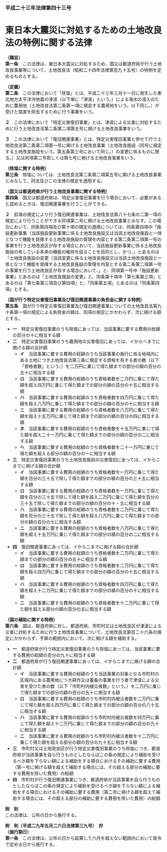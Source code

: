 ### 平成二十三年法律第四十三号  
# 東日本大震災に対処するための土地改良法の特例に関する法律  
  
**（趣旨）**  
**第一条**　この法律は、東日本大震災に対処するため、国又は都道府県が行う土地改良事業等について、土地改良法（昭和二十四年法律第百九十五号）の特例を定めるものとする。  
  
**（定義）**  
**第二条**　この法律において「除塩」とは、平成二十三年三月十一日に発生した東北地方太平洋沖地震の津波（以下単に「津波」という。）による海水の浸入のために農用地（土地改良法第二条第一項に規定する農用地をいう。以下同じ。）が受けた塩害を除去するために行う事業をいう。  
  
**２**　この法律において「特定災害復旧事業」とは、津波による災害に対処するために行う土地改良法第二条第二項第五号に掲げる土地改良事業をいう。  
  
**３**　この法律において「復旧関連事業」とは、特定災害復旧事業と併せて行う土地改良法第二条第二項第一号に掲げる土地改良事業（土地改良施設（同号に規定する土地改良施設をいう。第五条第三号において同じ。）の変更に係るものに限る。）又は同項第二号若しくは第七号に掲げる土地改良事業をいう。  
  
**（除塩に関する特例）**  
**第三条**　除塩については、土地改良法第二条第二項第五号に掲げる土地改良事業とみなして、同法及びこの法律の規定を適用する。  
  
**（国又は都道府県が行う土地改良事業に関する特例）**  
**第四条**　国又は都道府県は、特定災害復旧事業を行う場合において、必要があると認めるときは、復旧関連事業を行うことができる。  
  
**２**　前項の規定により行う復旧関連事業は、土地改良法第八十七条の二第一項の規定により行うことができる同項第二号に掲げる土地改良事業とみなす。この場合において、同条第四項及び第十項の規定の適用については、同条第四項中「施設更新事業（当該施設更新事業に係る土地改良施設又は当該土地改良施設と一体となつて機能を発揮する土地改良施設の管理を内容とする第二条第二項第一号の事業を行う土地改良区が存する場合において、当該施設更新事業に係る土地改良施設の有している本来の機能の維持を図ることを目的とし、かつ、」とあるのは「土地改良施設の変更（当該変更に係る土地改良施設又は当該土地改良施設と一体となつて機能を発揮する土地改良施設の管理を内容とする第二条第二項第一号の事業を行う土地改良区が存する場合において、」と、同項第一号中「施設更新事業」とあるのは「土地改良施設の変更」と、同条第十項中「第七条第三項」とあるのは「第七条第三項及び第四項」と、「同条第五項」とあるのは「同条第四項」とする。  
  
**（国が行う特定災害復旧事業及び復旧関連事業の負担金に関する特例）**  
**第五条**　国が行う特定災害復旧事業及び復旧関連事業についての土地改良法第九十条第一項の規定による負担金の額は、同項の規定にかかわらず、次に掲げる額とする。  
* **一**　特定災害復旧事業のうち除塩にあっては、当該事業に要する費用の総額の百分の十に相当する額  
* **二**　特定災害復旧事業のうち農用地の災害復旧にあっては、イからヘまでに掲げる額の合計額  
	* **イ**　当該事業に要する費用の総額のうち当該事業の施行に係る地域内にある土地につき土地改良法第三条に規定する資格を有する者の数（以下「資格者数」という。）を二万円に乗じて得た額までの部分の額の百分の五十に相当する額  
	* **ロ**　当該事業に要する費用の総額のうち資格者数を二万円に乗じて得た額を超え四万円に乗じて得た額までの部分の額の百分の十五に相当する額  
	* **ハ**　当該事業に要する費用の総額のうち資格者数を四万円に乗じて得た額を超え八万円に乗じて得た額までの部分の額の百分の十に相当する額  
	* **ニ**　当該事業に要する費用の総額のうち資格者数を八万円に乗じて得た額を超え十五万円に乗じて得た額までの部分の額の百分の四に相当する額  
	* **ホ**　当該事業に要する費用の総額のうち資格者数を十五万円に乗じて得た額を超え二十一万円に乗じて得た額までの部分の額の百分の二に相当する額  
	* **ヘ**　当該事業に要する費用の総額のうち資格者数を二十一万円に乗じて得た額を超える部分の額の百分の一に相当する額  
* **三**　特定災害復旧事業のうち土地改良施設の災害復旧にあっては、イからニまでに掲げる額の合計額  
	* **イ**　当該事業に要する費用の総額のうち資格者数を一万円に乗じて得た額を百分の三十五で除して得た額までの部分の額の百分の三十五に相当する額  
	* **ロ**　当該事業に要する費用の総額のうち資格者数を一万円に乗じて得た額を百分の三十五で除して得た額を超え二万円に乗じて得た額を百分の三十五で除して得た額までの部分の額の百分の十・五に相当する額  
	* **ハ**　当該事業に要する費用の総額のうち資格者数を二万円に乗じて得た額を百分の三十五で除して得た額を超え八万円に乗じて得た額までの部分の額の百分の七に相当する額  
	* **ニ**　当該事業に要する費用の総額のうち資格者数を八万円に乗じて得た額を超え十五万円に乗じて得た額までの部分の額の百分の二に相当する額  
* **四**　復旧関連事業にあっては、イからニまでに掲げる額の合計額  
	* **イ**　当該事業に要する費用の総額のうち資格者数を二万円に乗じて得た額までの部分の額の百分の五十に相当する額  
	* **ロ**　当該事業に要する費用の総額のうち資格者数を二万円に乗じて得た額を超え四万円に乗じて得た額までの部分の額の百分の十五に相当する額  
	* **ハ**　当該事業に要する費用の総額のうち資格者数を四万円に乗じて得た額を超え十二万円に乗じて得た額までの部分の額の百分の十に相当する額  
	* **ニ**　当該事業に要する費用の総額のうち資格者数を十二万円に乗じて得た額を超える部分の額の百分の五に相当する額  
  
**（国の補助に関する特例）**  
**第六条**　国は、都道府県に対し、都道府県、市町村又は土地改良区が津波による災害に対処するために行う土地改良事業について、土地改良法第百二十六条の規定にかかわらず、予算の範囲内において、次に掲げる額を補助する。  
* **一**　都道府県が行う特定災害復旧事業のうち除塩にあっては、当該事業に要する費用の総額の百分の九十に相当する額  
* **二**　都道府県が行う復旧関連事業にあっては、イからニまでに掲げる額の合計額  
	* **イ**　当該事業に要する費用の総額のうち当該事業の対象となる市町村の区域内にある農用地につき耕作又は養畜の事業を行う者で津波による災害を受けた者の数（以下「市町村内被災者数」という。）を二万円に乗じて得た額までの部分の額の百分の五十に相当する額  
	* **ロ**　当該事業に要する費用の総額のうち市町村内被災者数を二万円に乗じて得た額を超え四万円に乗じて得た額までの部分の額の百分の八十五に相当する額  
	* **ハ**　当該事業に要する費用の総額のうち市町村内被災者数を四万円に乗じて得た額を超え十二万円に乗じて得た額までの部分の額の百分の九十に相当する額  
	* **ニ**　当該事業に要する費用の総額のうち市町村内被災者数を十二万円に乗じて得た額を超える部分の額の百分の九十五に相当する額  
* **三**　市町村又は土地改良区が行う特定災害復旧事業のうち除塩につき、都道府県が当該事業を自ら行うものとしたならばこの条の規定により補助を受けるべき額を下らない額による補助をする場合におけるその補助に要する費用（第一号に掲げる額を超えて補助する場合には、その超える部分の補助に要する費用を除いた費用）の総額  
* **四**　市町村が行う復旧関連事業につき、都道府県が当該事業を自ら行うものとしたならばこの条の規定により補助を受けるべき額を下らない額による補助をする場合におけるその補助に要する費用（第二号に掲げる額を超えて補助する場合には、その超える部分の補助に要する費用を除いた費用）の総額  
  
**附　則**  
この法律は、公布の日から施行する。  
  
**附　則（平成二九年五月二六日法律第三九号）　抄**  
**（施行期日）**  
**第一条**　この法律は、公布の日から起算して六月を超えない範囲内において政令で定める日から施行する。  
  
